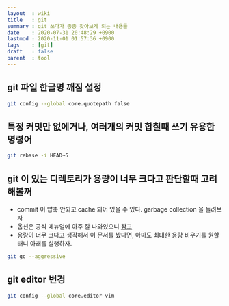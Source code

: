 ```yaml
---
layout  : wiki
title   : git
summary : git 쓰다가 종종 찾아보게 되는 내용들
date    : 2020-07-31 20:48:29 +0900
lastmod : 2020-11-01 01:57:36 +0900
tags    : [git]
draft   : false
parent  : tool
---
```


## git 파일 한글명 깨짐 설정
```bash
git config --global core.quotepath false
```

## 특정 커밋만 없에거나, 여러개의 커밋 합칠때 쓰기 유용한 명령어
```bash
git rebase -i HEAD~5
```

## git 이 있는 디렉토리가 용량이 너무 크다고 판단할때 고려해볼꺼
 * commit 이 압축 안되고 cache 되어 있을 수 있다. garbage collection 을 돌려보자
 * 옵션은 공식 메뉴얼에 아주 잘 나와있으니 [참고](https://git-scm.com/docs/git-gc/2.24.0)
 * 용량이 너무 크다고 생각해서 이 문서를 봤다면, 아마도 최대한 용량 비우기를 원할태니 아래를 실행하자.
 ```bash
 git gc --aggressive
 ```
## git editor 변경
```bash
git config --global core.editor vim
```
